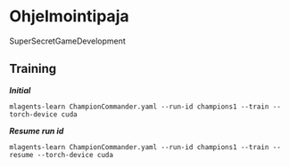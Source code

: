 # Ohjelmointipaja
SuperSecretGameDevelopment



## Training

***Initial***
```
mlagents-learn ChampionCommander.yaml --run-id champions1 --train --torch-device cuda
```

***Resume run id***
```
mlagents-learn ChampionCommander.yaml --run-id champions1 --train --resume --torch-device cuda
```
